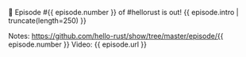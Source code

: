 👋 Episode #{{ episode.number }} of #hellorust is out!
{{ episode.intro | truncate(length=250) }}

Notes: https://github.com/hello-rust/show/tree/master/episode/{{ episode.number }}
Video: {{ episode.url }}